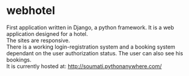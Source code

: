 # webhotel
First application written in Django, a python framework. It is a web application designed for a hotel.  
The sites are responsive.  
There is a working login-registration system and a booking system dependant on the user authorization status. The user can also see his bookings.  
It is currently hosted at: http://soumati.pythonanywhere.com/ 
